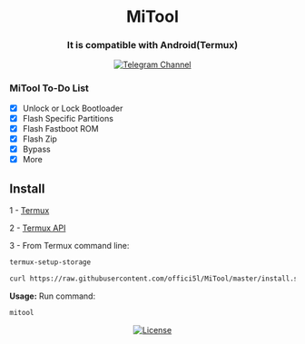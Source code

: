 <div align="center">

# MiTool

### It is compatible with Android(Termux)

[![Telegram Channel](https://img.shields.io/badge/-telegram-red?color=white&logo=telegram&logoColor=blue)](https://t.me/Offici5l_Channel)

</div>

### MiTool To-Do List

- [x] Unlock or Lock Bootloader
- [x] Flash Specific Partitions
- [x] Flash Fastboot ROM
- [x] Flash Zip
- [x] Bypass
- [x] More

## Install

1 - [Termux](https://github.com/termux/termux-app/releases/download/v0.118.0/termux-app_v0.118.0+github-debug_universal.apk)

2 - [Termux API](https://github.com/termux/termux-api/releases/download/v0.50.1/termux-api_v0.50.1+github-debug.apk)

3 - From Termux command line:
```bash
termux-setup-storage
```
```bash
curl https://raw.githubusercontent.com/offici5l/MiTool/master/install.sh | bash
```
**Usage:**
Run command:
```bash
mitool
```

<div align="center">

[![License](https://img.shields.io/badge/License-Apache_2.0-blue.svg)](./LICENSE)






